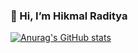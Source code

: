  ### 👋 Hi, I’m Hikmal Raditya
 
  [![Anurag's GitHub stats](https://github-readme-stats.vercel.app/api?username=hikmal77)](https://github.com/hikmal77/github-readme-stats)
